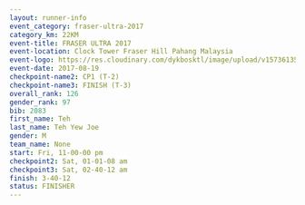 ```yaml
---
layout: runner-info 
event_category: fraser-ultra-2017 
category_km: 22KM 
event-title: FRASER ULTRA 2017 
event-location: Clock Tower Fraser Hill Pahang Malaysia 
event-logo: https://res.cloudinary.com/dykbosktl/image/upload/v1573613535/Logo/logo_mfst7w.jpg 
event-date: 2017-08-19 
checkpoint-name2: CP1 (T-2) 
checkpoint-name3: FINISH (T-3) 
overall_rank: 126
gender_rank: 97
bib: 2083
first_name: Teh
last_name: Teh Yew Joe
gender: M
team_name: None
start: Fri, 11-00-00 pm
checkpoint2: Sat, 01-01-08 am
checkpoint3: Sat, 02-40-12 am
finish: 3-40-12
status: FINISHER
---
```

